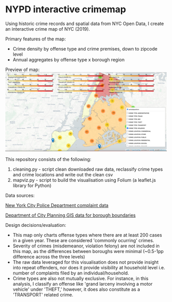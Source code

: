 # NYPD interactive crimemap

Using historic crime records and spatial data from NYC Open Data, I create an interactive crime map of NYC (2019).

Primary features of the map:
- Crime density by offense type and crime premises, down to zipcode level
- Annual aggregates by offense type x borough region

Preview of map:
![](/crimemap.png)


This repository consists of the following:
1. cleaning.py - script clean downloaded raw data, reclassify crime types and crime locations and write out the clean csv
2. mapviz.py - script to build the visualisation using Folium (a leaflet.js library for Python)

Data sources:

[New York City Police Department complaint data](https://data.cityofnewyork.us/Public-Safety/NYPD-Complaint-Data-Historic/qgea-i56i)

[Department of City Planning GIS data for borough boundaries](https://data.cityofnewyork.us/City-Government/Borough-Boundaries/tqmj-j8zm)

Design decisions/evaluation:
- This map only charts offense types where there are at least 200 cases in a given year. These are considered 'commonly ocurring' crimes.
- Severity of crimes (misdemeanor, violation felony) are not included in this map, as the differences between boroughs were minimal (~0.5-1pp difference across the three levels)
- The raw data leveraged for this visualisation does not provide insight into repeat offenders, nor does it provide visibility at household level i.e. number of complaints filed by an individual/household. 
- Crime types are also not mutually exclusive. For instance, in this analysis, I classify an offense like 'grand larceny involving a motor vehicle' under 'THEFT,' however, it does also constitute as a 'TRANSPORT' related crime.
